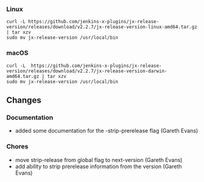 ### Linux

```shell
curl -L https://github.com/jenkins-x-plugins/jx-release-version/releases/download/v2.2.7/jx-release-version-linux-amd64.tar.gz | tar xzv 
sudo mv jx-release-version /usr/local/bin
```

### macOS

```shell
curl -L  https://github.com/jenkins-x-plugins/jx-release-version/releases/download/v2.2.7/jx-release-version-darwin-amd64.tar.gz | tar xzv
sudo mv jx-release-version /usr/local/bin
```

## Changes

### Documentation

* added some documentation for the -strip-prerelease flag (Gareth Evans)

### Chores

* move strip-release from global flag to next-version (Gareth Evans)
* add ability to strip prerelease information from the version (Gareth Evans)
